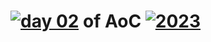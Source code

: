# [![day 02](02)](https://adventofcode.com/2023/day/02) of AoC [![2023](2023)](https://adventofcode.com/2023)
